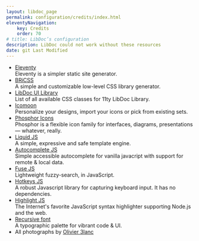 ```yaml
---
layout: libdoc_page
permalink: configuration/credits/index.html
eleventyNavigation:
    key: Credits
    order: 70
# title: LibDoc’s configuration
description: LibDoc could not work without these resources
date: git Last Modified
---
```

*   [Eleventy](https://www.11ty.dev/)<br>
    Eleventy is a simpler static site generator.
*   [BRiCSS](https://ita-design-system.github.io/bricss/)<br>
    A simple and customizable low-level CSS library generator.
*   [LibDoc UI Library](https://ita-design-system.github.io/eleventy-libdoc-ui/)<br>
    List of all available CSS classes for 11ty LibDoc Library.
*   [Icomoon](https://icomoon.io)<br>
    Personalize your designs, import your icons or pick from existing sets.
*   [Phosphor Icons](https://phosphoricons.com/)<br>
    Phosphor is a flexible icon family for interfaces, diagrams, presentations — whatever, really.
*   [Liquid JS](https://liquidjs.com)<br>
    A simple, expressive and safe template engine.
*   [Autocomplete JS](https://github.com/tomickigrzegorz/autocomplete)<br>
    Simple accessible autocomplete for vanilla javacript with support for remote & local data.
*   [Fuse JS](https://github.com/tomickigrzegorz/autocomplete)<br>
    Lightweight fuzzy-search, in JavaScript.
*   [Hotkeys JS](https://github.com/jaywcjlove/hotkeys-js)<br>
    A robust Javascript library for capturing keyboard input. It has no dependencies.
*   [Highlight JS](https://highlightjs.org/)<br>
    The Internet's favorite JavaScript syntax highlighter supporting Node.js and the web.
*   [Recursive font](https://www.recursive.design/)<br>
    A typographic palette for vibrant code & UI.
*   All photographs by [Olivier 3lanc](https://olivier3lanc.github.io)